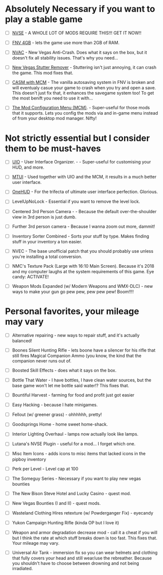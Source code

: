 # Absolutely Necessary if you want to play a stable game

 - [ ] [NVSE](https://www.nexusmods.com/newvegas/mods/58277) - A WHOLE LOT OF MODS REQUIRE THIS!!! GET IT NOW!!

 - [ ] [FNV 4GB](https://www.nexusmods.com/newvegas/mods/62552) - lets the game use more than 2GB of RAM.

 - [ ] [NVAC](https://www.nexusmods.com/newvegas/mods/53635) - New Vegas Anti-Crash. Does what it says on the box, but it doesn't fix all stability issues. That's why you need...

 - [ ] [New Vegas Stutter Remover](https://www.nexusmods.com/newvegas/mods/34832) - Stuttering isn't just annoying, it can crash the game. This mod fixes that.

 - [ ] [CASM with MCM](https://www.nexusmods.com/newvegas/mods/34832) - The vanilla autosaving system in FNV is broken and will eventualy casue your game to crash when you try and open a save. This doesn't just fix that, it enhances the savegame system too! To get the most benift you need to use it with...

 - [ ] [The Mod Configuration Menu (MCM)](https://www.nexusmods.com/newvegas/mods/42507). - Super-useful for those mods that it supports. Lets you config the mods via and in-game menu instead of from your desktop mod manager. Nifty!

# Not strictly essential but I consider them to be must-haves

 - [ ] [UIO](https://www.nexusmods.com/newvegas/mods/57174) - User Interface Organizer. - - Super-useful for customising your HUD, and more.

 - [ ] [MTUI](https://www.nexusmods.com/newvegas/mods/34902) - Used together with UIO and the MCM, it results in a much better user interface.

 - [ ] [OneHUD](https://www.nexusmods.com/newvegas/mods/44757) - For the trifecta of ultimate user interface perfection. Glorious.

 - [ ]  LevelUpNoLock - Essential if you want to remove the level lock.

 - [ ] Centered 3rd Person Camera - - Because the default over-the-shoulder view in 3rd person is just dumb.

 - [ ] Further 3rd person camera - Because I wanna zoom out more, dammit!

 - [ ] Inventory Sorter Combined - Sorts your stuff by type. Makes finding stuff in your inventory a ton easier.

 - [ ] NVEC - The base unofficial patch that you should probably use unless you're installing a total conversion.

 - [ ] NMC's Texture Pack (Large with 16:10 Main Screen). Because it's 2018 and my computer laughs at the system requirements of this game. Eye candy: ACTIVATE!

 - [ ] Weapon Mods Expanded (w/ Modern Weapons and WMX-DLC) - new ways to make your gun go pew pew, pew pew pew! Boom!!!!

# Personal favorites, your mileage may vary

 - [ ] Alternative repairing - new ways to repair stuff, and it's actually balanced!

 - [ ] Boones Silent Hunting Rifle - lets boone have a silencer for his rifle that still fires Magical Companion Ammo (you know, the kind that the companion never runs out of.

 - [ ] Boosted Skill Effects - does what it says on the box.

 - [ ] Bottle That Water - I have bottles, I have clean water sources, but the base game won't let me bottle said water!? This fixes that.

 - [ ] Bountiful Harvest - farming for food and profit just got easier

 - [ ] Easy Hacking - because I hate minigames.

 - [ ] Fellout (w/ greener grass) - ohhhhhh, pretty!

 - [ ] Goodsprings Home - home sweet home-shack.

 - [ ] Interior Lighting Overhaul - lamps now actually look like lamps.

 - [ ] Lutana's NVSE Plugin - useful for a mod... I forget which one.

 - [ ] Misc Item Icons - adds icons to misc items that lacked icons in the pipboy inventory

 - [ ] Perk per Level - Level cap at 100

 - [ ] The Someguy Series - Necessary if you want to play new vegas bounties

 - [ ] The New Bison Steve Hotel and Lucky Casino - quest mod.

 - [ ] New Vegas Bounties (I and II) - quest mods.

 - [ ] Wasteland Clothing Hires retexture (w/ Powderganger Fix) - eyecandy

 - [ ] Yukon Campaign Hunting Rifle (kinda OP but I love it)

 - [ ] Weapon and armor degradation decrease mod - call it a cheat if you will but I think the rate at which stuff breaks down is too fast. This fixes that. Your mileage may vary.

 - [ ] Universal Air Tank - immersion fix so you can wear helmets and clothing that fully covers your head and still wear/use the rebreather. Because you shouldn't have to choose between drowning and not being irradiated.